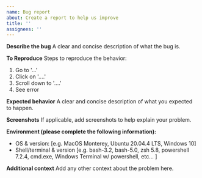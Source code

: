 ```yaml
---
name: Bug report
about: Create a report to help us improve
title: ''
assignees: ''
---
```


**Describe the bug**
A clear and concise description of what the bug is.

**To Reproduce**
Steps to reproduce the behavior:

1. Go to '...'
2. Click on '....'
3. Scroll down to '....'
4. See error

**Expected behavior**
A clear and concise description of what you expected to happen.

**Screenshots**
If applicable, add screenshots to help explain your problem.

**Environment (please complete the following information):**

- OS & version: [e.g. MacOS Monterey, Ubuntu 20.04.4 LTS, Windows 10]
- Shell/terminal & version [e.g. bash-3.2, bash-5.0, zsh 5.8, powershell 7.2.4, cmd.exe, Windows Terminal w/ powershell, etc... ]

**Additional context**
Add any other context about the problem here.
